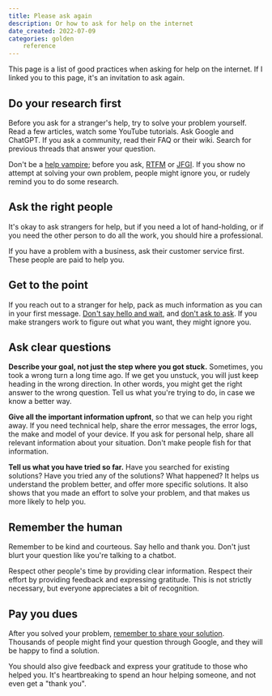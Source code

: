 ```yaml
---
title: Please ask again
description: Or how to ask for help on the internet
date_created: 2022-07-09
categories: golden
    reference
---
```


This page is a list of good practices when asking for help on the internet. If I linked you to this page, it's an invitation to ask again.

## Do your research first

Before you ask for a stranger's help, try to solve your problem yourself. Read a few articles, watch some YouTube tutorials. Ask Google and ChatGPT. If you ask a community, read their FAQ or their wiki. Search for previous threads that answer your question.

Don't be a [help vampire](https://communitymgt.fandom.com/wiki/Help_Vampire); before you ask, [RTFM](https://en.wikipedia.org/wiki/RTFM) or [JFGI](https://slang.net/meaning/jfgi). If you show no attempt at solving your own problem, people might ignore you, or rudely remind you to do some research.

## Ask the right people

It's okay to ask strangers for help, but if you need a lot of hand-holding, or if you need the other person to do all the work, you should hire a professional.

If you have a problem with a business, ask their customer service first. These people are paid to help you.

## Get to the point

If you reach out to a stranger for help, pack as much information as you can in your first message. [Don't say hello and wait](https://sbmueller.github.io/nohello/), and [don't ask to ask](https://dontasktoask.com/). If you make strangers work to figure out what you want, they might ignore you.

## Ask clear questions

**Describe your goal, not just the step where you got stuck.** Sometimes, you took a wrong turn a long time ago. If we get you unstuck, you will just keep heading in the wrong direction. In other words, you might get the right answer to the wrong question. Tell us what you're trying to do, in case we know a better way.

**Give all the important information upfront**, so that we can help you right away. If you need technical help, share the error messages, the error logs, the make and model of your device. If you ask for personal help, share all relevant information about your situation. Don't make people fish for that information.

**Tell us what you have tried so far.** Have you searched for existing solutions? Have you tried any of the solutions? What happened? It helps us understand the problem better, and offer more specific solutions. It also shows that you made an effort to solve your problem, and that makes us more likely to help you.

## Remember the human

Remember to be kind and courteous. Say hello and thank you. Don't just blurt your question like you're talking to a chatbot.

Respect other people's time by providing clear information. Respect their effort by providing feedback and expressing gratitude. This is not strictly necessary, but everyone appreciates a bit of recognition.

## Pay you dues

After you solved your problem, [remember to share your solution](/blog/duty-to-document). Thousands of people might find your question through Google, and they will be happy to find a solution.

You should also give feedback and express your gratitude to those who helped you. It's heartbreaking to spend an hour helping someone, and not even get a "thank you".